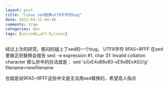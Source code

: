 ```yaml
---
layout: post
title: "linux sed替换utf8字符的bug"
date: 2012-03-31 04:48
comments: true
categories: dev
tags: [unicode,utf-8,linux]
---
```

经过上次的研究，郁闷的碰上了sed的一个bug，
UTF8字符 9FA5~9FFF 在sed里做正则替换会报告
sed: -e expression #1, char 31: Invalid collation character
那么折中的办法就是：
sed 's/[xE4xB8x80-xE9xBExA5]//g' filename>newfilename

也就是说9FA5~9FFF这些中文是无法用sed替换的，希望高人指点

